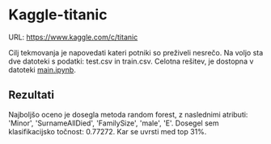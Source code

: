 # Kaggle-titanic

URL: https://www.kaggle.com/c/titanic </br>

Cilj tekmovanja je napovedati kateri potniki so preživeli nesrečo. Na voljo sta dve datoteki s podatki: test.csv in train.csv. Celotna rešitev, je dostopna v datoteki [main.ipynb](https://github.com/matej2000/Kaggle-titanic/blob/main/main.ipynb).

## Rezultati

Najboljšo oceno je dosegla metoda random forest, z naslednimi atributi: 'Minor', 'SurnameAllDied', 'FamilySize', 'male', 'E'. Dosegel sem klasifikacijsko točnost: 0.77272. Kar se uvrsti med top 31%.
